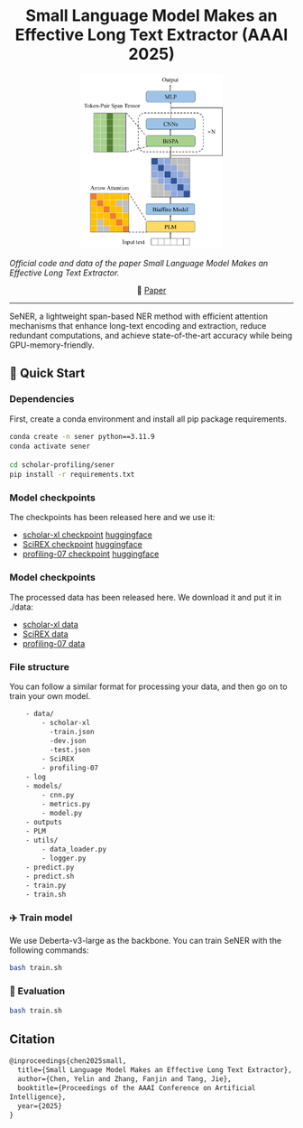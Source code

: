 <div align="center">

# Small Language Model Makes an Effective Long Text Extractor (AAAI 2025)

</div>


<div align="center">
    <img src=assets/sener.png width=50% />
</div>

*Official code and data of the paper Small Language Model Makes an Effective Long Text Extractor.*

<p align="center">
   📃 <a href="https://arxiv.org/pdf/2502.07286" target="_blank"> Paper </a> 
</p>

***

SeNER, a lightweight span-based NER method with efficient attention mechanisms that enhance long-text encoding and extraction, reduce redundant computations, and achieve state-of-the-art accuracy while being GPU-memory-friendly. 

## 🚀 Quick Start

### Dependencies

First, create a conda environment and install all pip package requirements.

```bash
conda create -n sener python==3.11.9
conda activate sener

cd scholar-profiling/sener
pip install -r requirements.txt
```

### Model checkpoints

The checkpoints has been released here and we use it:

- [scholar-xl checkpoint](https://drive.google.com/file/d/1EZAp5N--a5aWvxL_dGIGnRoG9TSSpyyB/view?usp=sharing) [huggingface](https://huggingface.co/datasets/QAQ123/Scholar-XL/tree/main)
- [SciREX checkpoint](https://drive.google.com/file/d/1f4GHfMxw0yESEKoz1R2Nr0QAzpbZwFgo/view?usp=sharing) [huggingface](https://huggingface.co/datasets/QAQ123/SciREX/tree/main)
- [profiling-07 checkpoint](https://drive.google.com/file/d/1w3YiRi_g6UgLPey6CCEgv_fdRZR_P9YH/view?usp=sharing) [huggingface](https://huggingface.co/datasets/QAQ123/Profiling-07/tree/main)

### Model checkpoints

The processed data has been released here. We download it and put it in ./data:

- [scholar-xl data](./data/scholar-xl)
- [SciREX data](./data/SciREX)
- [profiling-07 data](./data/profiling-07)

### File structure

You can follow a similar format for processing your data, and then go on to train your own model.

```tree
    - data/
        - scholar-xl
          -train.json
          -dev.json
          -test.json
        - SciREX
        - profiling-07
    - log
    - models/
        - cnn.py
        - metrics.py
        - model.py
    - outputs
    - PLM
    - utils/
        - data_loader.py
        - logger.py
    - predict.py
    - predict.sh
    - train.py
    - train.sh  

```

### ✈️ Train model

We use Deberta-v3-large as the backbone. You can train SeNER with the following commands:

```bash
bash train.sh
```

### 🛜 Evaluation

```bash
bash train.sh
```

## Citation
```
@inproceedings{chen2025small,
  title={Small Language Model Makes an Effective Long Text Extractor},
  author={Chen, Yelin and Zhang, Fanjin and Tang, Jie},
  booktitle={Proceedings of the AAAI Conference on Artificial Intelligence},
  year={2025}
}
```
